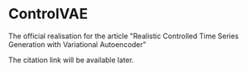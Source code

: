 # ControlVAE
The official realisation for the article "Realistic Controlled Time Series Generation with Variational Autoencoder"

The citation link will be available later.
